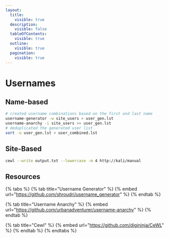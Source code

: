 ```yaml
---
layout:
  title:
    visible: true
  description:
    visible: false
  tableOfContents:
    visible: true
  outline:
    visible: true
  pagination:
    visible: true
---
```


# Usernames

## Name-based

```bash
# created username combinations based on the first and last name
username-generator -w site_users > user_gen.lst
username-anarchy -i site_users >> user_gen.lst
# deduplicated the generated user list
sort -u user_gen.lst > user_combined.lst
```

## Site-Based

```bash
cewl --write output.txt --lowercase -m 4 http://kali/manual
```

## Resources

{% tabs %}
{% tab title="Username Generator" %}
{% embed url="https://github.com/shroudri/username_generator" %}
{% endtab %}

{% tab title="Username Anarchy" %}
{% embed url="https://github.com/urbanadventurer/username-anarchy" %}
{% endtab %}

{% tab title="Cewl" %}
{% embed url="https://github.com/digininja/CeWL" %}
{% endtab %}
{% endtabs %}
